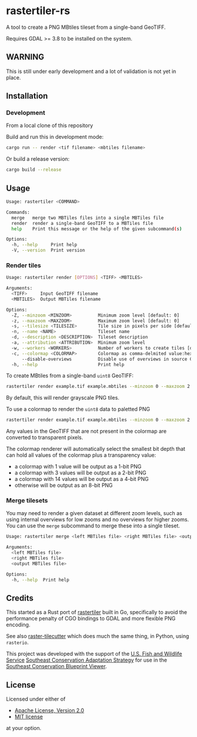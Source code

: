 # rastertiler-rs

A tool to create a PNG MBtiles tileset from a single-band GeoTIFF.

Requires GDAL >= 3.8 to be installed on the system.

## WARNING

This is still under early development and a lot of validation is not yet in place.

## Installation

### Development

From a local clone of this repository

Build and run this in development mode:

```bash
cargo run -- render <tif filename> <mbtiles filename>
```

Or build a release version:

```bash
cargo build --release
```

## Usage

```bash
Usage: rastertiler <COMMAND>

Commands:
  merge   merge two MBTiles files into a single MBTiles file
  render  render a single-band GeoTIFF to a MBTiles file
  help    Print this message or the help of the given subcommand(s)

Options:
  -h, --help     Print help
  -V, --version  Print version
```

### Render tiles

```bash
Usage: rastertiler render [OPTIONS] <TIFF> <MBTILES>

Arguments:
  <TIFF>     Input GeoTIFF filename
  <MBTILES>  Output MBTiles filename

Options:
  -Z, --minzoom <MINZOOM>          Minimum zoom level [default: 0]
  -z, --maxzoom <MAXZOOM>          Maximum zoom level [default: 0]
  -s, --tilesize <TILESIZE>        Tile size in pixels per side [default: 512]
  -n, --name <NAME>                Tileset name
  -d, --description <DESCRIPTION>  Tileset description
  -a, --attribution <ATTRIBUTION>  Minimum zoom level
  -w, --workers <WORKERS>          Number of workers to create tiles [default: 4]
  -c, --colormap <COLORMAP>        Colormap as comma-delmited value:hex color pairs, e.g., "<value>:<hex>,<value:hex>" can only be provided for uint8 data
      --disable-overviews          Disable use of overviews in source GeoTIFF. This will yield more precise results at the expense of slower performance
  -h, --help                       Print help
```

To create MBtiles from a single-band `uint8` GeoTIFF:

```bash
rastertiler render example.tif example.mbtiles --minzoom 0 --maxzoom 2
```

By default, this will render grayscale PNG tiles.

To use a colormap to render the `uint8` data to paletted PNG

```bash
rastertiler render example.tif example.mbtiles --minzoom 0 --maxzoom 2 --colormap "1:#686868,2:#fbb4b9,3:#c51b8a,4:#49006a"
```

Any values in the GeoTIFF that are not present in the colormap are converted to
transparent pixels.

The colormap renderer will automatically select the smallest bit depth that can
hold all values of the colormap plus a transparency value:

-   a colormap with 1 value will be output as a 1-bit PNG
-   a colormap with 3 values will be output as a 2-bit PNG
-   a colormap with 14 values will be output as a 4-bit PNG
-   otherwise will be output as an 8-bit PNG

### Merge tilesets

You may need to render a given dataset at different zoom levels, such as using
internal overviews for low zooms and no overviews for higher zooms. You can use
the `merge` subcommand to merge these into a single tileset.

```bash
Usage: rastertiler merge <left MBTiles file> <right MBTiles file> <output MBTiles file>

Arguments:
  <left MBTiles file>
  <right MBTiles file>
  <output MBTiles file>

Options:
  -h, --help  Print help
```

## Credits

This started as a Rust port of
[rastertiler](https://github.com/brendan-ward/rastertiler) built in Go,
specifically to avoid the performance penalty of CGO bindings to GDAL and more
flexible PNG encoding.

See also [raster-tilecutter](https://github.com/brendan-ward/raster-tilecutter)
which does much the same thing, in Python, using `rasterio`.

This project was developed with the support of the
[U.S. Fish and Wildlife Service](https://www.fws.gov/)
[Southeast Conservation Adaptation Strategy](https://secassoutheast.org/) for
use in the
[Southeast Conservation Blueprint Viewer](https://blueprint.geoplatform.gov/southeast/).

## License

Licensed under either of

-   [Apache License, Version 2.0](http://www.apache.org/licenses/LICENSE-2.0)
-   [MIT license](http://opensource.org/licenses/MIT)

at your option.
